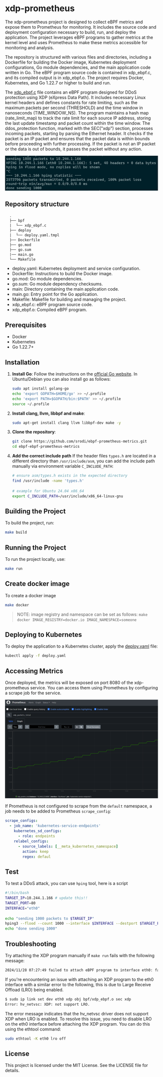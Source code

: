 # xdp-prometheus
The xdp-prometheus project is designed to collect eBPF metrics and expose them to Prometheus for monitoring. It includes the source code and deployment configuration necessary to build, run, and deploy the application. The project leverages eBPF programs to gather metrics at the kernel level and uses Prometheus to make these metrics accessible for monitoring and analysis.

The repository is structured with various files and directories, including a Dockerfile for building the Docker image, Kubernetes deployment configurations, Go module dependencies, and the main application code written in Go. The eBPF program source code is contained in xdp_ebpf.c, and its compiled output is in xdp_ebpf.o. The project requires Docker, Kubernetes, and Go 1.22.7 or higher to build and run.

The [xdp_ebpf.c](bpf/xdp_ebpf.c) file contains an eBPF program designed for DDoS protection using XDP (eXpress Data Path). It includes necessary Linux kernel headers and defines constants for rate limiting, such as the maximum packets per second (THRESHOLD) and the time window in nanoseconds (TIME_WINDOW_NS). The program maintains a hash map (rate_limit_map) to track the rate limit for each source IP address, storing the last update timestamp and packet count within the time window. The ddos_protection function, marked with the SEC("xdp") section, processes incoming packets, starting by parsing the Ethernet header. It checks if the packet is an IP packet and ensures that the packet data is within bounds before proceeding with further processing. If the packet is not an IP packet or the data is out of bounds, it passes the packet without any action.

![Prometheus](static/ddos_simulation.png)

## Repository structure
```
  . 
  ├── bpf
  |  └── xdp_ebpf.c
  ├── deploy 
  |  └── deploy.yaml.tmpl
  ├── Dockerfile
  ├── go.mod
  ├── go.sum
  |── main.go
  └── Makefile
```

* deploy.yaml: Kubernetes deployment and service configuration.
* Dockerfile: Instructions to build the Docker image.
* go.mod: Go module dependencies.
* go.sum: Go module dependency checksums.
* main: Directory containing the main application code.
* main.go: Entry point for the Go application.
* Makefile: Makefile for building and managing the project.
* xdp_ebpf.c: eBPF program source code.
* xdp_ebpf.o: Compiled eBPF program.

## Prerequisites

* Docker
* Kubernetes
* Go 1.22.7+

## Installation

1. **Install Go**: Follow the instructions on the [official Go website](https://golang.org/doc/install). In Ubuntu/Debian you can also install go as follows:
    ```sh
    sudo apt install golang-go
    echo 'export GOPATH=$HOME/go' >> ~/.profile
    echo 'export PATH=$GOPATH/bin:$PATH' >> ~/.profile
    source ~/.profile
    ```
2. **Install clang, llvm, libbpf and make**:
    ```sh
    sudo apt-get install clang llvm libbpf-dev make -y
    ```
3. **Clone the repository**:
    ```sh
    git clone https://github.com/srodi/ebpf-prometheus-metrics.git
    cd ebpf-ebpf-prometheus-metrics
    ```
4. **Add the correct include path**
    If the header files `types.h` are located in a different directory than `/usr/include/asm`, you can add the include path manually via environment variable `C_INCLUDE_PATH`:

    ```sh
    # ensure asm/types.h exists in the expected directory
    find /usr/include -name 'types.h'

    # example for Ubuntu 24.04 x86_64 
    export C_INCLUDE_PATH=/usr/include/x86_64-linux-gnu
    ```

## Building the Project
To build the project, run:

```sh
make build
```

## Running the Project
To run the project locally, use:

```sh
make run
```

## Create docker image
To create a docker image

```sh
make docker
```

>NOTE: image registry and namespace can be set as follows: `make docker IMAGE_REGISTRY=docker.io IMAGE_NAMESPACE=someone`


## Deploying to Kubernetes
To deploy the application to a Kubernetes cluster, apply the [deploy.yaml](deploy.yaml) file:

```sh
kubectl apply -f deploy.yaml
```

## Accessing Metrics
Once deployed, the metrics will be exposed on port 8080 of the xdp-prometheus service. You can access them using Prometheus by configuring a scrape job for the service.

![Prometheus](static/prometheus.png)

If Prometheus is not configured to scrape from the `default` namespace, a job needs to be added to Prometheus `scrape_config`:

```yaml
scrape_configs:
  - job_name: 'kubernetes-service-endpoints'
    kubernetes_sd_configs:
      - role: endpoints
    relabel_configs:
      - source_labels: [__meta_kubernetes_namespace]
        action: keep
        regex: defaul
```

## Test

To test a DDoS attack, you can use `hping` tool, here is a script

```sh
#!/bin/bash
TARGET_IP=10.244.1.166 # update this!!
TARGET_PORT=80
INTERFACE="eth0"

echo "sending 1000 packets to $TARGET_IP"
hping3 --flood --count 1000 --interface $INTERFACE --destport $TARGET_PORT --syn $TARGET_IP
echo "done sending 1000"
```

## Troubleshooting

Try attaching the XDP program manually if `make run` fails with the following message:

```sh
2024/11/28 07:27:49 failed to attach eBPF program to interface eth0: failed to attach link: create link: operation not supported make: *** [Makefile:16: run] Error 1
```

If you're encountering an issue with attaching an XDP program to the eth0 interface with a similar error to the following, this is due to Large Receive Offload (LRO) being enabled.

```sh
$ sudo ip link set dev eth0 xdp obj bpf/xdp_ebpf.o sec xdp
Error: hv_netvsc: XDP: not support LRO.
```
The error message indicates that the hv_netvsc driver does not support XDP when LRO is enabled. To resolve this issue, you need to disable LRO on the eth0 interface before attaching the XDP program. You can do this using the ethtool command:

```sh
sudo ethtool -K eth0 lro off
```

## License
This project is licensed under the MIT License. See the LICENSE file for details.